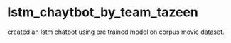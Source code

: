 # lstm_chaytbot_by_team_tazeen
created an lstm chatbot using pre trained model on corpus movie dataset.
